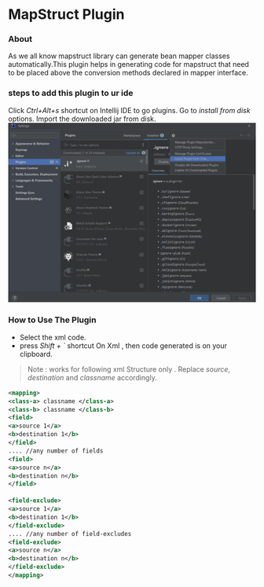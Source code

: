 
# MapStruct Plugin

### About
  As we all know mapstruct  library can generate bean mapper classes automatically.This plugin helps in generating code for mapstruct
that need to be placed above the conversion methods declared in mapper interface.<br>

### steps to add this plugin to ur ide
Click *Ctrl+Alt+s* shortcut on Intellij IDE to go plugins.
Go to *install from disk* options.
Import the downloaded  jar from disk. <br>
![to](Documents/to.png "to")

### How to Use The Plugin
- Select the xml code.
- press *Shift + `* shortcut On Xml , then code generated is on your clipboard.

> Note : works for following  xml Structure only  . Replace *source*, *destination* and *classname*  accordingly.

```xml
<mapping>
<class-a> classname </class-a>
<class-b> classname </class-b>
<field>
<a>source 1</a>
<b>destination 1</b>
</field>
.... //any number of fields
<field>
<a>source n</a>
<b>destination n</b>
</field>  

<field-exclude>
<a>source 1</a>
<b>destination 1</b>
</field-exclude>
.... //any number of field-excludes
<field-exclude>
<a>source n</a>
<b>destination n</b>
</field-exclude>  
</mapping>
```
